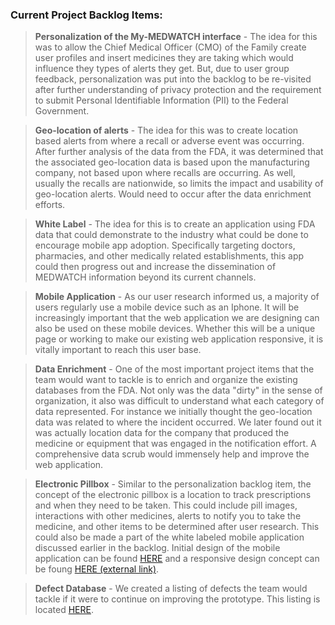 ### Current Project Backlog Items:

> **Personalization of the My-MEDWATCH interface** - The idea for this was to allow the Chief Medical Officer (CMO) of the Family create user profiles and insert medicines they are taking which would influence they types of alerts they get.  But, due to user group feedback, personalization was put into the backlog to be re-visited after further understanding of privacy protection and the requirement to submit Personal Identifiable Information (PII) to the Federal Government.

> **Geo-location of alerts** - The idea for this was to create location based alerts from where a recall or adverse event was occurring.  After further analysis of the data from the FDA, it was determined that the associated geo-location data is based upon the manufacturing company, not based upon where recalls are occurring.  As well, usually the recalls are nationwide, so limits the impact and usability of geo-location alerts. Would need to occur after the data enrichment efforts.

> **White Label** - The idea for this is to create an application using FDA data that could demonstrate to the industry what could be done to encourage mobile app adoption.  Specifically targeting doctors, pharmacies, and other medically related establishments, this app could then progress out and increase the dissemination of MEDWATCH information beyond its current channels.

> **Mobile Application** - As our user research informed us, a majority of users regularly use a mobile device such as an Iphone.  It will be increasingly important that the web application we are designing can also be used on these mobile devices.  Whether this will be a unique page or working to make our existing web application responsive, it is vitally important to reach this user base.

> **Data Enrichment** - One of the most important project items that the team would want to tackle is to enrich and organize the existing databases from the FDA.  Not only was the data "dirty" in the sense of organization, it also was difficult to understand what each category of data represented.  For instance we initially thought the geo-location data was related to where the incident occurred.  We later found out it was actually location data for the company that produced the medicine or equipment that was engaged in the notification effort.  A comprehensive data scrub would immensely help and improve the web application.

> **Electronic Pillbox** - Similar to the personalization backlog item, the concept of the electronic pillbox is a location to track prescriptions and when they need to be taken.  This could include pill images, interactions with other medicines, alerts to notify you to take the medicine, and other items to be determined after user research.  This could also be made a part of the white labeled mobile application discussed earlier in the backlog.  Initial design of the mobile application can be found [HERE](https://github.com/atsid/18f-RFQ993471-POOL1/blob/master/documentation/Mock-ups/Electronic%20Pillbox.pdf) and a responsive design concept can be foung [HERE (external link)](https://popapp.in/w/projects/559325618973848072550638/preview).

> **Defect Database** - We created a listing of defects the team would tackle if it were to continue on improving the prototype.  This listing is located [HERE](https://github.com/atsid/18f-RFQ993471-POOL1/blob/master/documentation/Research/MEDWATCH%20Defect%20List.xlsx).

